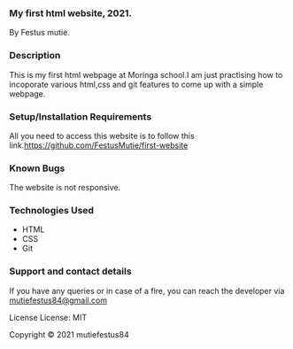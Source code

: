### My first html website, 2021.
By Festus mutie.
### Description
This is my first html webpage at Moringa school.I am just practising how to incoporate various html,css and git features to come up with a simple webpage.

### Setup/Installation Requirements
All you need to access this website is to follow this link.https://github.com/FestusMutie/first-website
### Known Bugs
The website is not responsive.
### Technologies Used
* HTML
* CSS
* Git
### Support and contact details
If you have any queries or in case of a fire, you can reach the developer via mutiefestus84@gmail.com

License
License: MIT

Copyright © 2021 mutiefestus84